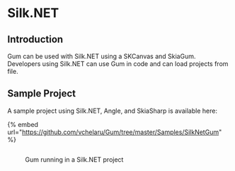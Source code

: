 # Silk.NET

## Introduction

Gum can be used with Silk.NET using a SKCanvas and SkiaGum. Developers using Silk.NET can use Gum in code and can load projects from file.

## Sample Project

A sample project using Silk.NET, Angle, and SkiaSharp is available here:

{% embed url="https://github.com/vchelaru/Gum/tree/master/Samples/SilkNetGum" %}

<figure><img src="../../.gitbook/assets/22_12 20 45.png" alt=""><figcaption><p>Gum running in a Silk.NET project</p></figcaption></figure>
